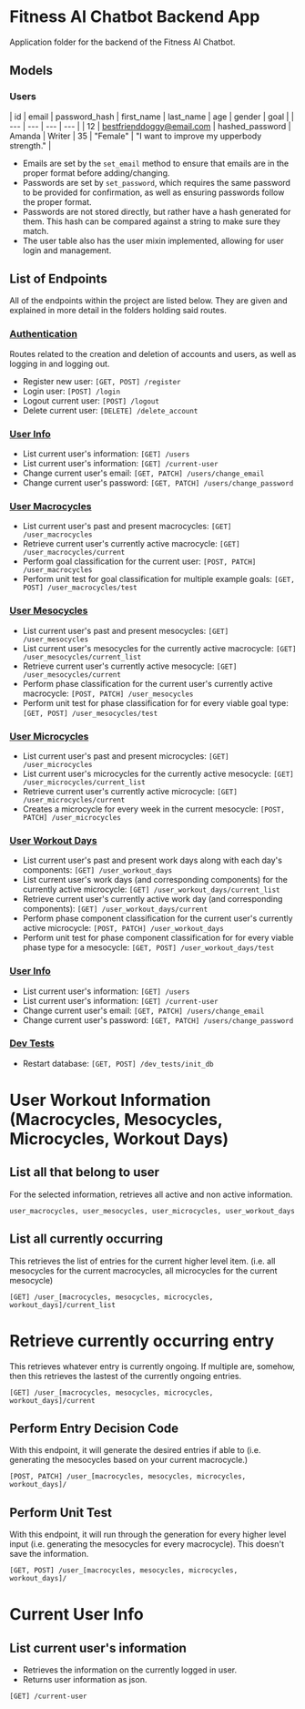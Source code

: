 # Fitness AI Chatbot Backend App
Application folder for the backend of the Fitness AI Chatbot. 

## Models
### Users
| id | email | password_hash | first_name | last_name | age | gender | goal |
| --- | --- | --- | --- |
| 12 | bestfrienddoggy@email.com | hashed_password | Amanda | Writer | 35 | "Female" | "I want to improve my upperbody strength." |

- Emails are set by the `set_email` method to ensure that emails are in the proper format before adding/changing.
- Passwords are set by `set_password`, which requires the same password to be provided for confirmation, as well as ensuring passwords follow the proper format.
- Passwords are not stored directly, but rather have a hash generated for them. This hash can be compared against a string to make sure they match.
- The user table also has the user mixin implemented, allowing for user login and management. 

## List of Endpoints
All of the endpoints within the project are listed below. They are given and explained in more detail in the folders holding said routes.

### [Authentication](auth/)
Routes related to the creation and deletion of accounts and users, as well as logging in and logging out.
- Register new user: `[GET, POST] /register`
- Login user: `[POST] /login`
- Logout current user: `[POST] /logout`
- Delete current user: `[DELETE] /delete_account`

### [User Info](users/)
- List current user's information: `[GET] /users`
- List current user's information: `[GET] /current-user`
- Change current user's email: `[GET, PATCH] /users/change_email`
- Change current user's password: `[GET, PATCH] /users/change_password`

### [User Macrocycles](user_macrocycles/)
- List current user's past and present macrocycles: `[GET] /user_macrocycles`
- Retrieve current user's currently active macrocycle: `[GET] /user_macrocycles/current`
- Perform goal classification for the current user: `[POST, PATCH] /user_macrocycles`
- Perform unit test for goal classification for multiple example goals: `[GET, POST] /user_macrocycles/test`

### [User Mesocycles](user_mesocycles/)
- List current user's past and present mesocycles: `[GET] /user_mesocycles`
- List current user's mesocycles for the currently active macrocycle: `[GET] /user_mesocycles/current_list`
- Retrieve current user's currently active mesocycle: `[GET] /user_mesocycles/current`
- Perform phase classification for the current user's currently active macrocycle: `[POST, PATCH] /user_mesocycles`
- Perform unit test for phase classification for for every viable goal type: `[GET, POST] /user_mesocycles/test`

### [User Microcycles](user_microcycles/)
- List current user's past and present microcycles: `[GET] /user_microcycles`
- List current user's microcycles for the currently active mesocycle: `[GET] /user_microcycles/current_list`
- Retrieve current user's currently active microcycle: `[GET] /user_microcycles/current`
- Creates a microcycle for every week in the current mesocycle: `[POST, PATCH] /user_microcycles`

### [User Workout Days](user_workout_days/)
- List current user's past and present work days along with each day's components: `[GET] /user_workout_days`
- List current user's work days (and corresponding components) for the currently active microcycle: `[GET] /user_workout_days/current_list`
- Retrieve current user's currently active work day (and corresponding components): `[GET] /user_workout_days/current`
- Perform phase component classification for the current user's currently active microcycle: `[POST, PATCH] /user_workout_days`
- Perform unit test for phase component classification for for every viable phase type for a mesocycle: `[GET, POST] /user_workout_days/test`

### [User Info](users/)
- List current user's information: `[GET] /users`
- List current user's information: `[GET] /current-user`
- Change current user's email: `[GET, PATCH] /users/change_email`
- Change current user's password: `[GET, PATCH] /users/change_password`

### [Dev Tests](dev_tests/)
- Restart database: `[GET, POST] /dev_tests/init_db`



# User Workout Information (Macrocycles, Mesocycles, Microcycles, Workout Days)
## List all that belong to user
For the selected information, retrieves all active and non active information.
```
user_macrocycles, user_mesocycles, user_microcycles, user_workout_days
```

## List all currently occurring
This retrieves the list of entries for the current higher level item. (i.e. all mesocycles for the current macrocycles, all microcycles for the current mesocycle)
```
[GET] /user_[macrocycles, mesocycles, microcycles, workout_days]/current_list
```

# Retrieve currently occurring entry
This retrieves whatever entry is currently ongoing. If multiple are, somehow, then this retrieves the lastest of the currently ongoing entries.
```
[GET] /user_[macrocycles, mesocycles, microcycles, workout_days]/current
```

## Perform Entry Decision Code
With this endpoint, it will generate the desired entries if able to (i.e. generating the mesocycles based on your current macrocycle.)
```
[POST, PATCH] /user_[macrocycles, mesocycles, microcycles, workout_days]/
```

## Perform Unit Test
With this endpoint, it will run through the generation for every higher level input (i.e. generating the mesocycles for every macrocycle). This doesn't save the information.
```
[GET, POST] /user_[macrocycles, mesocycles, microcycles, workout_days]/
```


# Current User Info
## List current user's information
- Retrieves the information on the currently logged in user.
- Returns user information as json.
```
[GET] /current-user
```


